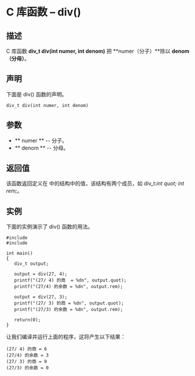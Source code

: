 # C 库函数 – div()

## 描述

C 库函数 **div_t div(int numer, int denom)** 把 **numer（分子）**除以 **denom（分母）**。

## 声明

下面是 div() 函数的声明。

    div_t div(int numer, int denom)

## 参数

* ** numer ** \-- 分子。
* ** denom ** \-- 分母。

## 返回值

该函数返回定义在  中的结构中的值，该结构有两个成员，如 div_t:_int quot; int rem;_。

## 实例

下面的实例演示了 div() 函数的用法。

    #include 
    #include 

    int main()
    {
       div_t output;

       output = div(27, 4);
       printf("(27/ 4) 的商  = %dn", output.quot);
       printf("(27/4) 的余数 = %dn", output.rem);

       output = div(27, 3);
       printf("(27/ 3) 的商 = %dn", output.quot);
       printf("(27/3) 的余数 = %dn", output.rem);

       return(0);
    }

让我们编译并运行上面的程序，这将产生以下结果：

    (27/ 4) 的商 = 6
    (27/4) 的余数 = 3
    (27/ 3) 的商 = 9
    (27/3) 的余数 = 0